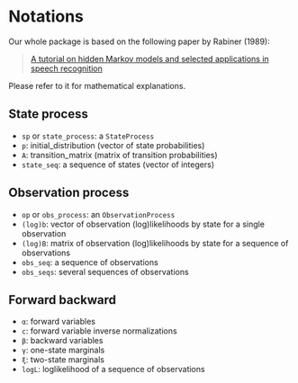 # Notations

Our whole package is based on the following paper by Rabiner (1989):

> [A tutorial on hidden Markov models and selected applications in speech recognition](https://ieeexplore.ieee.org/document/18626)

Please refer to it for mathematical explanations.

## State process

- `sp` or `state_process`: a `StateProcess`
- `p`: initial_distribution (vector of state probabilities)
- `A`: transition_matrix (matrix of transition probabilities)
- `state_seq`: a sequence of states (vector of integers)

## Observation process

- `op` or `obs_process`: an `ObservationProcess`
- `(log)b`: vector of observation (log)likelihoods by state for a single observation
- `(log)B`: matrix of observation (log)likelihoods by state for a sequence of observations
- `obs_seq`: a sequence of observations
- `obs_seqs`: several sequences of observations

## Forward backward

- `α`: forward variables
- `c`: forward variable inverse normalizations
- `β`: backward variables
- `γ`: one-state marginals
- `ξ`: two-state marginals
- `logL`: loglikelihood of a sequence of observations
